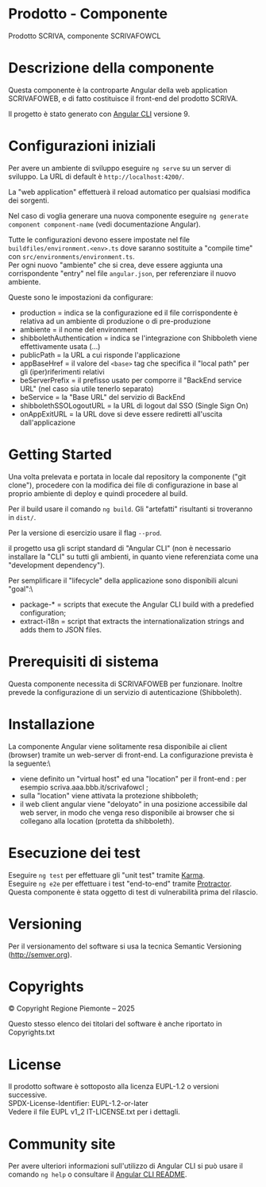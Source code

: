 # Prodotto - Componente

Prodotto SCRIVA, componente SCRIVAFOWCL

# Descrizione della componente

Questa componente è la controparte Angular della web application SCRIVAFOWEB, e di fatto costituisce il front-end del prodotto SCRIVA.

Il progetto è stato generato con [Angular CLI](https://github.com/angular/angular-cli) versione 9.

# Configurazioni iniziali

Per avere un ambiente di sviluppo eseguire `ng serve` su un server di sviluppo.
La URL di default è `http://localhost:4200/`.

La "web application" effettuerà il reload automatico per qualsiasi modifica dei sorgenti.

Nel caso di voglia generare una nuova componente eseguire `ng generate component component-name` (vedi documentazione Angular).

Tutte le configurazioni devono essere impostate nel file `buildfiles/environment.<env>.ts` dove saranno sostituite a "compile time" con `src/environments/environment.ts`.\
Per ogni nuovo "ambiente" che si crea, deve essere aggiunta una corrispondente "entry" nel file `angular.json`, per referenziare il nuovo ambiente.

Queste sono le impostazioni da configurare:
- production = indica se la configurazione ed il file corrispondente è relativa ad un ambiente di produzione o di pre-produzione
- ambiente = il nome del environment
- shibbolethAuthentication = indica se l'integrazione con Shibboleth viene effettivamente usata (...)
- publicPath = la URL a cui risponde l'applicazione
- appBaseHref = il valore del `<base>` tag che specifica il "local path" per gli (iper)riferimenti relativi
- beServerPrefix = il prefisso usato per comporre il "BackEnd service URL" (nel caso sia utile tenerlo separato)
- beService = la "Base URL" del servizio di BackEnd
- shibbolethSSOLogoutURL = la URL di logout dal SSO (Single Sign On)
- onAppExitURL = la URL dove si deve essere rediretti all'uscita dall'applicazione

# Getting Started
Una volta prelevata e portata in locale dal repository la componente ("git clone"), procedere con la modifica dei file di configurazione in base al proprio ambiente di deploy e quindi procedere al build.

Per il build usare il comando `ng build`.
Gli "artefatti" risultanti si troveranno in `dist/`.

Per la versione di esercizio usare il flag `--prod`.

il progetto usa gli script standard di "Angular CLI" (non è necessario installare la "CLI" su tutti gli ambienti, in quanto viene referenziata come una "development dependency").


Per semplificare il "lifecycle" della applicazione sono disponibili alcuni "goal":\
- package-* = scripts that execute the Angular CLI build with a predefied configuration;
- extract-i18n = script that extracts the internationalization strings and adds them to JSON files.

# Prerequisiti di sistema
Questa componente necessita di SCRIVAFOWEB per funzionare.
Inoltre prevede la configurazione di un servizio di autenticazione (Shibboleth).

# Installazione

La componente Angular viene solitamente resa disponibile ai client (browser) tramite un web-server di front-end.
La configurazione prevista è la seguente:\
 - viene definito un "virtual host" ed una "location" per il front-end : per esempio scriva.aaa.bbb.it/scrivafowcl ;
 - sulla "location" viene attivata la protezione shibboleth;
 - il web client angular viene "deloyato" in una posizione accessibile dal web server, in modo che venga reso disponibile ai browser che si collegano alla location (protetta da shibboleth).

# Esecuzione dei test 
Eseguire `ng test` per effettuare gli "unit test" tramite [Karma](https://karma-runner.github.io).\
Eseguire `ng e2e` per effettuare i test "end-to-end" tramite [Protractor](http://www.protractortest.org/).\
Questa componente è stata oggetto di test di vulnerabilità prima del rilascio.

# Versioning
Per il versionamento del software si usa la tecnica Semantic Versioning (http://semver.org).

# Copyrights

© Copyright Regione Piemonte – 2025


Questo stesso elenco dei titolari del software è anche riportato in Copyrights.txt 

# License
Il prodotto software è sottoposto alla licenza EUPL-1.2 o versioni successive.\
SPDX-License-Identifier: EUPL-1.2-or-later\
Vedere il file EUPL v1_2 IT-LICENSE.txt per i dettagli.

# Community site
Per avere ulteriori informazioni sull'utilizzo di Angular CLI si può usare il comando `ng help` o consultare il [Angular CLI README](https://github.com/angular/angular-cli/blob/master/README.md).
